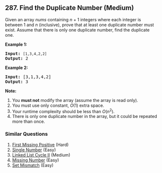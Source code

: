 <!--|This file generated by command(leetcode description); DO NOT EDIT.    |-->
<!--+----------------------------------------------------------------------+-->
<!--|@author    Openset <openset.wang@gmail.com>                           |-->
<!--|@link      https://github.com/openset                                 |-->
<!--|@home      https://github.com/openset/leetcode                        |-->
<!--+----------------------------------------------------------------------+-->

## 287. Find the Duplicate Number (Medium)

<p>Given an array <i>nums</i> containing <i>n</i> + 1 integers where each integer is between 1 and <i>n</i> (inclusive), prove that at least one duplicate number must exist. Assume that there is only one duplicate number, find the duplicate one.</p>

<p><b>Example 1:</b></p>

<pre>
<b>Input:</b> <code>[1,3,4,2,2]</code>
<b>Output:</b> 2
</pre>

<p><b>Example 2:</b></p>

<pre>
<b>Input:</b> [3,1,3,4,2]
<b>Output:</b> 3</pre>

<p><b>Note:</b></p>

<ol>
	<li>You <b>must not</b> modify the array (assume the array is read only).</li>
	<li>You must use only constant, <i>O</i>(1) extra space.</li>
	<li>Your runtime complexity should be less than <em>O</em>(<em>n</em><sup>2</sup>).</li>
	<li>There is only one duplicate number in the array, but it could be repeated more than once.</li>
</ol>


### Similar Questions
  1. [First Missing Positive](https://github.com/openset/leetcode/tree/master/problems/first-missing-positive) (Hard)
  1. [Single Number](https://github.com/openset/leetcode/tree/master/problems/single-number) (Easy)
  1. [Linked List Cycle II](https://github.com/openset/leetcode/tree/master/problems/linked-list-cycle-ii) (Medium)
  1. [Missing Number](https://github.com/openset/leetcode/tree/master/problems/missing-number) (Easy)
  1. [Set Mismatch](https://github.com/openset/leetcode/tree/master/problems/set-mismatch) (Easy)
